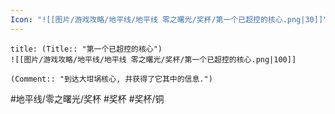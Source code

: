 ```yaml
---
Icon: "![[图片/游戏攻略/地平线/地平线 零之曙光/奖杯/第一个已超控的核心.png|30]]"
---
```

```ad-common-bronze-trophy
title: (Title:: "第一个已超控的核心")
![[图片/游戏攻略/地平线/地平线 零之曙光/奖杯/第一个已超控的核心.png|100]]

(Comment:: "到达大坩埚核心, 并获得了它其中的信息.")
```

#地平线/零之曙光/奖杯 #奖杯 #奖杯/铜
